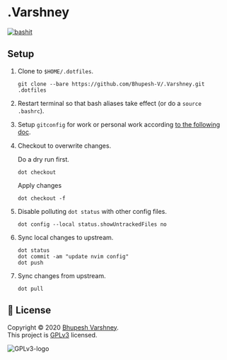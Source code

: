 # .Varshney

<a href="https://github.com/ellerbrock/open-source-badges">
	<img alt="bashit" src="https://badges.frapsoft.com/bash/v1/bash.png?v=103">
</a>

## Setup

1. Clone to `$HOME/.dotfiles`.
   ```
   git clone --bare https://github.com/Bhupesh-V/.Varshney.git .dotfiles
   ```
2. Restart terminal so that bash aliases take effect (or do a `source .bashrc`).
3. Setup `gitconfig` for work or personal work according [to the following doc](https://til.bhupesh.me/git/using-multiple-git-accounts-with-git-credentials#step-2-separate-git-config-for-each-account).
4. Checkout to overwrite changes.

   Do a dry run first.
   ```
   dot checkout
   ```

   Apply changes
   ```
   dot checkout -f
   ```
5. Disable polluting `dot status` with other config files.
   ```
   dot config --local status.showUntrackedFiles no
   ```
6. Sync local changes to upstream.
   ```
   dot status
   dot commit -am "update nvim config"
   dot push
   ```
7. Sync changes from upstream.
   ```
   dot pull
   ```

<!-- ## What's Inside 👀

> ~~I am pretty new to this stuff~~ (not anymore), so you won't find any scripts that hack NASA. Anyways, hope you find something useful, Good luck 👍

- [`scripts`](#scripts)
- [`bash_functions`](#bash_functions)
- [`bash_aliases`](#bash_aliases)
- [`bashrc`](#bashrc)
- [`init.vim` or `.vimrc`](#initvim-or-vimrc)


### [`.bash_functions`](https://github.com/Bhupesh-V/.Varshney/blob/master/.bash_functions)

<table>
	<tr>
		<th>Function Name</th>
		<th width="70%">Description & Demo</th>
	</tr>
	<tr>
		<td rowspan="2" align="center"><code><b>netu</b></code>🌐</td>
		<td>Analyze network data usage</td>
	</tr>
	<tr><td><details><summary>Demo</summary>
			<img title="netu: check network usage stats" alt="demo of netu gif" src="https://user-images.githubusercontent.com/34342551/90170484-c280cd80-ddbd-11ea-9d38-71821250989c.png">
		</details>
	</td>
	</tr>
	<tr>
		<td align="center"><code><b>vcd</b></code>🐍</td>
		<td>Automatically activate python virtual environments on cd</td>
	</tr>
	<tr>
		<td rowspan="2" align="center"><code><b>scd</b></code>💡</td>
		<td><p>[s]mart cd searches absolute path names of directories inside your system and switches to them automatically. No need to remember any locations !!. 
		<a href="https://bhupesh-v.github.io/creating-a-smart-alternative-to-cd/">Read More</a></p>
		Also see <a href="https://github.com/Bhupesh-V/.Varshney/blob/master/scd-completions.bash"><samp>scd-completions.bash</samp></a> for automatic tab suggestions.
		</td>
	</tr>
	<tr><td><details><summary>Demo</summary>
		<img title="scd : switch directories from anywhere to anywhere" alt="scd demo gif" src="https://user-images.githubusercontent.com/34342551/90309212-1eee0500-df04-11ea-9695-490103823164.gif">
	</details>
	</td>
	</tr>
	<tr>
		<td align="center"><code><b>alarm</b></code>⏰</td>
		<td>A single line utility for a timer/alarm</td>
	</tr>
	<tr>
		<td align="center"><code><b>myip</b></code>🌐</td>
		<td>A single line utility for showing my IP address</td>
	</tr>
	<tr>
		<td align="center"><code><b>extract</b></code>📦</td>
		<td>A utility for extracting different archives in an easy way</td>
	</tr>
</table>


### [`scripts`](https://github.com/Bhupesh-V/.Varshney/blob/master/scripts/)


1. [**sys**](https://github.com/Bhupesh-V/.Varshney/blob/master/scripts/sys)
   > A realtime update of your system using common shell commands
   <details><summary>Demo</summary>
   <img title="sys: get realtime update of your linux system" alt="sys.sh demo gif" src="https://user-images.githubusercontent.com/34342551/96346219-5cb00b00-10b8-11eb-90fb-d21f6ffa7c12.gif">
   </details>

   Install
   ```
   wget -q https://raw.githubusercontent.com/Bhupesh-V/.Varshney/master/scripts/sys && chmod +x sys && mv sys $HOME/.local/bin/
   ```
   
   install lm-sensors for detecting cpu-temps
   ```
   sudo apt install lm-sensors && sudo sensors-detect
   ```


2. [**md**](https://github.com/Bhupesh-V/.Varshney/blob/master/scripts/md)
   > A utility to watch a Markdown file & build its HTML preview using commonmarker
   <details><summary>Demo</summary>
   <img title="md: utility to watch a Markdown file & build its HTML preview using commonmarker" alt="md.sh demo gif" src="https://user-images.githubusercontent.com/34342551/97805510-a4b85b80-1c7c-11eb-9efe-3eedbb76a70b.gif">
   </details>

   Install
   ```
   wget -q https://raw.githubusercontent.com/Bhupesh-V/.Varshney/master/scripts/md && chmod +x md && mv md $HOME/.local/bin/
   ```

3. [**colors**](https://github.com/Bhupesh-V/.Varshney/blob/master/scripts/colors)
   > A utility to check color capability of your terminal
   <details><summary>Demo</summary>
   <img title="colors: utility to check color capabilities of your terminal" alt="colors.sh demo png" src="https://user-images.githubusercontent.com/34342551/97805252-f2cc5f80-1c7a-11eb-92be-31ac80ec0719.png">
   </details>

   Install
   ```
   wget -q https://raw.githubusercontent.com/Bhupesh-V/.Varshney/master/scripts/colors && chmod +x colors && mv colors $HOME/.local/bin/
   ```

4. [**myprs**](https://github.com/Bhupesh-V/.Varshney/blob/master/scripts/myprs)
   > A python utility to list a github user's pull requests in a nicely readable markdown file with 0 external dependencies.

   Install
   ```
   wget -q https://raw.githubusercontent.com/Bhupesh-V/.Varshney/master/scripts/myprs && chmod +x myprs && mv myprs $HOME/.local/bin/
   ```
5. [**bkp**](https://github.com/Bhupesh-V/.Varshney/blob/master/scripts/bkp)
   > A python utility to backup files on Github as a Secret Gist (0 dependency)

   Install
   ```
   wget -q https://raw.githubusercontent.com/Bhupesh-V/.Varshney/master/scripts/bkp && chmod +x bkp && mv bkp $HOME/.local/bin/
   ```
6. [**contributors**](https://github.com/Bhupesh-V/.Varshney/blob/master/scripts/contributors)
   > A python utility to list all the contributors on your github repositories 

   Install
   ```
   wget -q https://raw.githubusercontent.com/Bhupesh-V/.Varshney/master/scripts/contributors && chmod +x contributors && mv contributors $HOME/.local/bin/
   ```
7. [**gif**](https://github.com/Bhupesh-V/.Varshney/blob/master/scripts/gif)
   > A shell utility to convert videos to high-quality GIFs using ffmpeg

   Install
   ```
   wget -q https://raw.githubusercontent.com/Bhupesh-V/.Varshney/master/scripts/gif && chmod +x gif && mv gif $HOME/.local/bin/
   ```
8. [**surf**](https://github.com/Bhupesh-V/.Varshney/blob/master/scripts/surf)
   > A python script to surf the web from command line, powered by searx (0 external dependencies)
   <details><summary>Demo</summary>
   <img title="surf.py surf internet in terminal" alt="surf.py demo png" src="https://user-images.githubusercontent.com/34342551/108616880-9e223f80-7437-11eb-988d-8b048fb39af2.gif">
   </details>

   Install
   ```
   wget -q https://raw.githubusercontent.com/Bhupesh-V/.Varshney/master/scripts/surf && chmod +x surf && mv surf $HOME/.local/bin/
   ```
9. [**oib (open in browser)**](https://github.com/Bhupesh-V/.Varshney/blob/master/scripts/oib)
   > A utility to open a text-file as a HTML page so that I can use grammarly web extension `-_-`

   Install
   ```
   wget -q https://raw.githubusercontent.com/Bhupesh-V/.Varshney/master/scripts/oib && chmod +x oib && mv oib $HOME/.local/bin/
   ```

#### Keyboard Shortcuts

|    Shortcut    |    Purpose    |
|:-------------:|:-------------|
|  `F3` |    Open **:term**   |
|  `F4` |    Insert Current Date (dd mm, yyyy)   |
|  `F5` |    Source **$MYVIMRC**   |
|  `F6` |    **:NERDToggle**   |
|  `F7` |    Edit **$MYVIMRC**   |
|  `F8` |    Switch to Transparent Mode   |
|  `F9` |    Write and Quit on all buffers (Kill Switch)   |
|  `F10` |    Indent based on FileType   |
|  `Alt` + `m` |  Build & Run code using **:make**  |
|  `Alt` + `h` |  Vertical resize +3  |
|  `Alt` + `l` |  Vertical resize -3  |
|  `Alt` + `k` |  Horizontal resize +3  |
|  `Alt` + `j` |  Horizontal resize +3  |
|  `Alt` + `<CR>` |  Switch to **:Goyo** Mode  |
|  `Shift` + `k` |  Move line(s) up  |
|  `Shift` + `j` |  Move line(s) down  |
|  `Shift` + `r` |  Run linux Command at current line  |
|  `Shift` + `l` |  Open hyperlink at current line  |
|  `Shift` + `t` |  Switch buffer in current window |
|  `Ctrl` + `c` |   Copy in Visual Mode  |
|  `Ctrl` + `v` |   Paste in Insert Mode |
|  `t` |    Toggle Comment in Current line (Normal Mode)  |
|  `<space>` |    Toggle Fold at Current line |
|  `<Tab>` |  Switch Windows | -->


<!-- ## Author [![bhupesh-twitter-image](https://kutt.it/bhupeshimself)](https://twitter.com/bhupeshimself)
**🤓 [Bhupesh Varshney](https://bhupesh.me)** 

<img height="200px" src="https://user-images.githubusercontent.com/34342551/101245824-8e973280-3735-11eb-982e-17d59d74891a.png"> -->

<!-- ## ☺️ Show your support

Support me by giving a ⭐️ if this project helped you! or just [![Twitter URL](https://img.shields.io/twitter/url?style=social&url=https%3A%2F%2Fgithub.com%2FBhupesh-V%2F.Varshney%2F)](https://twitter.com/intent/tweet?url=https://github.com/Bhupesh-V/.Varshney&text=.Varshney%20via%20@bhupeshimself) -->

## 📝 License

Copyright © 2020 [Bhupesh Varshney](https://github.com/Bhupesh-V).<br />
This project is [GPLv3](https://github.com/Bhupesh-V/.Varshney/blob/master/LICENSE) licensed.

![GPLv3-logo](https://www.gnu.org/graphics/gplv3-with-text-136x68.png)
